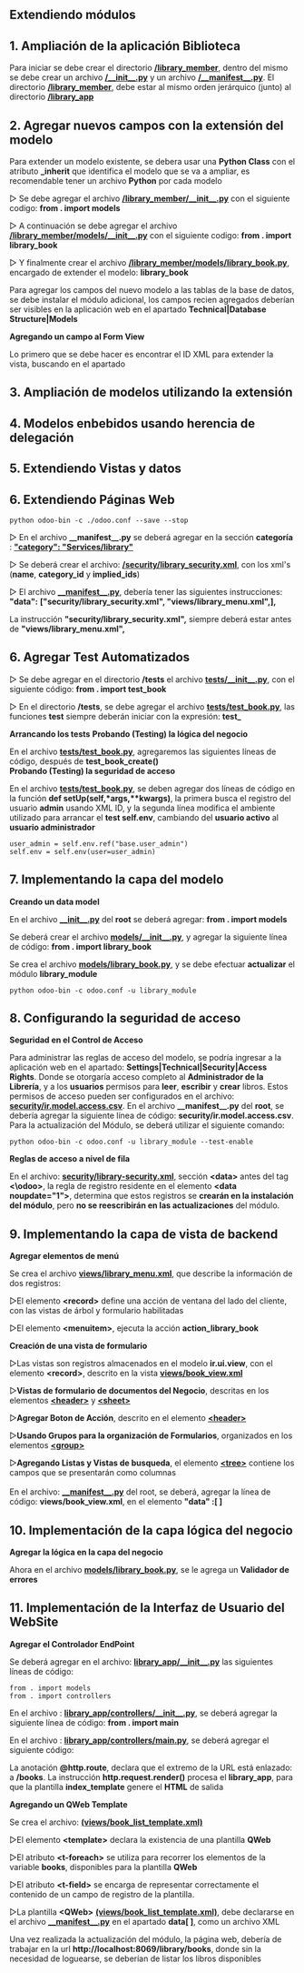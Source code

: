 ## Extendiendo módulos

## 1. Ampliación de la aplicación Biblioteca
Para iniciar se debe crear el directorio [**/library_member**](../../windows/docs/library_member), dentro del mismo se debe crear un archivo [**/&#95;&#95;init&#95;&#95;.py**](../../windows/docs/library_member/__init__.py) y un archivo [**/&#95;&#95;manifest&#95;&#95;.py**](../../windows/docs/library_member/__manifest__.py). El directorio [**/library_member**](../../windows/docs/library_member), debe estar al mismo orden jerárquico (junto) al directorio [**/library_app**](../../windows/docs/library_app) 
## 2. Agregar nuevos campos con la extensión del modelo
Para extender un modelo existente, se debera usar una **Python Class** con el atributo **_inherit** que identifica el modelo que se va a ampliar, es recomendable tener un archivo **Python** por cada modelo    

&#9655; Se debe agregar el archivo [**/library_member/&#95;&#95;init&#95;&#95;.py**](../../windows/docs/library_member/__init__.py) con el siguiente codigo: **from . import models**

&#9655; A continuación se debe agregar el archivo [**/library_member/models/&#95;&#95;init&#95;&#95;.py**](../../windows/docs/library_member/models/__init__.py) con el siguiente codigo: **from . import library_book**

&#9655; Y finalmente crear el archivo [**/library_member/models/library_book.py**](../../windows/docs/library_member/models/library_book.py), encargado de extender el modelo: **library_book**

Para agregar los campos del nuevo modelo a las tablas de la base de datos, se debe instalar el módulo adicional, los campos recien agregados deberían ser visibles en la aplicación web en el apartado **Technical|Database Structure|Models**

**Agregando un campo al Form View**

Lo primero que se debe hacer es encontrar el ID XML para extender la vista, buscando en el apartado 

   
## 3. Ampliación de modelos utilizando la extensión
## 4. Modelos enbebidos usando herencia de delegación
## 5. Extendiendo Vistas y datos
## 6. Extendiendo Páginas Web

```
python odoo-bin -c ./odoo.conf --save --stop 
``` 

&#9655; En el archivo **&#95;&#95;manifest&#95;&#95;.py** se deberá agregar en la sección **categoría** :  [**"category": "Services/library"**](../../windows/docs/ch03/library_app/__manifest__.py)

&#9655; Se deberá crear el archivo: [**/security/library_security.xml**](../../windows/docs/ch03/library_app/security/library_security.xml), con los xml's (**name**, **category_id** y **implied_ids**)

&#9655; El archivo [**&#95;&#95;manifest&#95;&#95;.py**](../../windows/docs/ch03/library_app/__manifest__.py), debería tener las siguientes instrucciones: **"data":** **["security/library_security.xml", "views/library_menu.xml",],**

La instrucción **"security/library_security.xml",** siempre deberá estar antes de **"views/library_menu.xml",** 

## 6. Agregar Test Automatizados

&#9655; Se debe agregar en el directorio **/tests** el archivo [**tests/&#95;&#95;init&#95;&#95;.py**](../../windows/docs/ch03/library_app/tests/__init__.py), con el siguiente código: **from . import test_book**

&#9655; En el directorio **/tests**, se debe agregar el archivo [**tests/test_book.py**](../../windows/docs/ch03/library_app/tests/test_book.py), las funciones **test** siempre deberán iniciar con la expresión: **test_**

**Arrancando los tests**
**Probando (Testing) la lógica del negocio**

En el archivo [**tests/test_book.py**](../../windows/docs/ch03/library_app/tests/test_book.py), agregaremos las siguientes líneas de código, después de **test_book_create()**
<br>
**Probando (Testing) la seguridad de acceso**

En el archivo [**tests/test_book.py**](../../windows/docs/ch03/library_app/tests/test_book.py), se deben agregar dos líneas de código en la función **def setUp(self,&#42;args,&#42;&#42;kwargs)**, la primera busca el registro del usuario **admin** usando XML ID, y la segunda línea modifica el ambiente utilizado para arrancar el **test self.env**, cambiando del **usuario activo** al **usuario administrador** 
~~~
user_admin = self.env.ref("base.user_admin")
self.env = self.env(user=user_admin)
~~~

## 7. Implementando la capa del modelo

**Creando un data model**

En el archivo [**&#95;&#95;init&#95;&#95;.py**](../../windows/docs/ch03/library_app/__init__.py) del **root** se deberá agregar: **from . import models**

Se deberá crear el archivo [**models/&#95;&#95;init&#95;&#95;.py**](../../windows/docs/ch03/library_app/models/__init__.py), y agregar la siguiente línea de código: **from . import library_book**

Se crea el archivo [**models/library_book.py**](../../windows/docs/ch03/library_app/models/library_book.py), y se debe efectuar **actualizar** el módulo **library_module**   
```
python odoo-bin -c odoo.conf -u library_module
```
## 8. Configurando la seguridad de acceso

**Seguridad en el Control de Acceso**

Para administrar las reglas de acceso del modelo, se podría ingresar a la aplicación web en el apartado: **Settings|Technical|Security|Access Rights**. Donde se otorgaría acceso completo al **Administrador de la Librería**, y a los **usuarios** permisos para **leer**, **escribir** y **crear** libros.
Estos permisos de acceso pueden ser configurados en el archivo: [**security/ir.model.access.csv**](../../windows/docs/ch03/library_app/security/ir.model.access.csv).
En el archivo **&#95;&#95;manifest&#95;&#95;.py** del **root**, se debería agregar la siguiente línea de código: **security/ir.model.access.csv**.
Para la actualización del Módulo, se deberá utilizar el siguiente comando:
```
python odoo-bin -c odoo.conf -u library_module --test-enable
```
**Reglas de acceso a nivel de fila**

En el archivo: [**security/library-security.xml**](../../windows/docs/ch03/library_app/security/library_security.xml), sección **&#60;data&#62;** antes del tag **&#60;&#92;odoo&#62;**, la regla de registro residente en el elemento **&#60;data noupdate="1"&#62;**, determina que estos registros se **crearán en la instalación del módulo**, pero **no se reescribirán en las actualizaciones** del módulo.


## 9. Implementando la capa de vista de backend

**Agregar elementos de menú**

Se crea el archivo [**views/library_menu.xml**](../../windows/docs/ch03/library_app/views/library_menu.xml), que describe la información de dos registros:

&#9655;El elemento **&#60;record&#62;**  define una acción de ventana del lado del cliente, con las vistas de árbol y formulario habilitadas

&#9655;El elemento **&#60;menuitem&#62;**, ejecuta la acción **action_library_book**

**Creación de una vista de formulario**

&#9655;Las vistas son registros almacenados en el modelo **ir.ui.view**, con el elemento **&#60;record&#62;**, descrito en la vista [**views/book_view.xml**](../../windows/docs/ch03/library_app/views/book_view.xml)

&#9655;**Vistas de formulario de documentos del Negocio**, descritas en los elementos [**&#60;header&#62;**](../../windows/docs/ch03/library_app/views/book_view.xml) y [**&#60;sheet&#62;**](../../windows/docs/ch03/library_app/views/book_view.xml)

&#9655;**Agregar Boton de Acción**, descrito en el elemento [**&#60;header&#62;**](../../windows/docs/ch03/library_app/views/book_view.xml) 

&#9655;**Usando Grupos para la organización de Formularios**, organizados en los elementos [**&#60;group&#62;**](../../windows/docs/ch03/library_app/views/book_view.xml)

&#9655;**Agregando Listas y Vistas de busqueda**, el elemento [**&#60;tree&#62;**](../../windows/docs/ch03/library_app/views/book_view.xml) contiene los campos que se presentarán como columnas
<br> <br>
En el archivo: [**&#95;&#95;manifest&#95;&#95;.py**](../../windows/docs/ch03/library_app/__manifest__.py) del root,  se deberá, agregar la línea de código: **views/book_view.xml**, en el elemento **"data" :[ ]**

## 10. Implementación de la capa lógica del negocio  

**Agregar la lógica en la capa del negocio**

Ahora en el archivo [**models/library_book.py**](../../windows/docs/ch03/library_app/models/library_book.py), se le agrega un **Validador de errores**  


## 11. Implementación de la Interfaz de Usuario del WebSite

**Agregar el Controlador EndPoint**

Se deberá agregar en el archivo: [**library_app/&#95;&#95;init&#95;&#95;.py**](../../windows/docs/ch03/library_app/__init__.py) las siguientes líneas de código:

```
from . import models
from . import controllers
```
En el archivo : [**library_app/controllers/&#95;&#95;init&#95;&#95;.py**](../../windows/docs/ch03/library_app/controllers/__init__.py), se deberá agregar la siguiente línea de código: **from . import main**

En el archivo : [**library_app/controllers/main.py**](../../windows/docs/ch03/library_app/controllers/main.py), se deberá agregar el siguiente código:

La anotación **@http.route**, declara que el extremo de la URL está enlazado: a **/books**. La instrucción **http.request.render()** procesa el **library_app**, para que la plantilla **index_template** genere el **HTML** de salida 

**Agregando un QWeb Template**

Se crea el archivo: [**(views/book_list_template.xml)**](../../windows/docs/ch03/library_app/views/book_list_template.xml) 

&#9655;El elemento **&#60;template&#62;**  declara la existencia de una plantilla **QWeb**

&#9655;El atributo **&#60;t-foreach&#62;** se utiliza para recorrer los elementos de la variable **books**, disponibles para la plantilla **QWeb**  

&#9655;El atributo **&#60;t-field&#62;** se encarga de representar correctamente el contenido de un campo de registro de la plantilla.

&#9655;La plantilla **&#60;QWeb&#62;** [**(views/book_list_template.xml)**](../../windows/docs/ch03/library_app/views/book_list_template.xml), debe declararse en el archivo [**&#95;&#95;manifest&#95;&#95;.py**](../../windows/docs/ch03/library_app/__manifest__.py) en el apartado **data[ ]**, como un archivo XML

Una vez realizada la actualización del módulo, la página web, debería de trabajar en la url **http://localhost:8069/library/books**, donde sin la necesidad de loguearse, se deberían de listar los libros disponibles  




